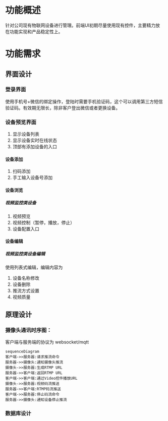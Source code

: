 # 功能概述
针对公司现有物联网设备进行管理。前端UI初期尽量使用现有控件，主要精力放在功能实现和产品稳定性上。
# 功能需求
## 界面设计
### 登录界面
使用手机号+微信的绑定操作，登陆时需要手机验证码，这个可以调用第三方短信验证码。有效期无限长，除非客户登出微信或者更换设备。
### 设备预览界面
1. 显示设备列表
2. 显示设备实时在线状态
3. 顶部有添加设备的入口
#### 设备添加
1. 扫码添加
2. 手工输入设备号添加
#### 设备浏览
##### 视频监控类设备
1. 视频预览
2. 视频控制（暂停，播放，停止）
3. 设备配置入口

#### 设备编辑
##### 视频监控类设备编辑
使用列表式编辑，编辑内容为
1. 设备名称修改
2. 设备删除
3. 推流方式设置
4. 视频质量


## 原理设计
### 摄像头通讯时序图：

客户端与服务端的协议为 websocket/mqtt

```
sequenceDiagram
客户端->>服务器:请求推流命令
服务器->>摄像头:通知摄像头推流
摄像头->>服务器:生成RTMP URL
服务器->>客户端:返回RTMP URL
客户端->>客户端:通过Video控件播放URL
摄像头->>服务器:视频码流推送
服务器->>客户端:RTMP码流推送
客户端->>服务器:停止码流命令
服务器->>摄像头:通知设备停止推流
```

### 数据库设计









